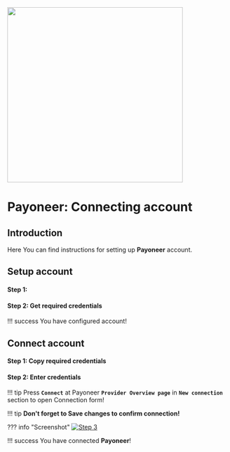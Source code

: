 <img src="https://static.openfintech.io/payment_providers/payoneer/logo.svg?w=400" width="400px">

# Payoneer: Connecting account

## Introduction

Here You can find  instructions for setting up **Payoneer**  account.

## Setup account

#### Step 1: 



#### Step 2: Get required credentials


!!! success
    You have configured account!




## Connect account

#### Step 1: Copy required credentials


#### Step 2: Enter credentials

!!! tip
    Press **```Connect```** at Payoneer **```Provider Overview page```** in **```New connection```** section to open Connection form!


!!! tip
    **Don't forget to Save changes to confirm connection!**

??? info "Screenshot"
    [![Step 3](images/payoneer-step_connect.png)](images/payoneer-step_connect.png)


!!! success
    You have connected **Payoneer**!